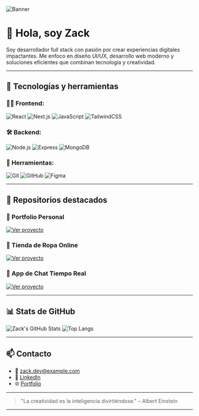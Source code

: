 ![Banner](https://your-custom-banner-link.com/banner.png)

# 👋 Hola, soy Zack

Soy desarrollador full stack con pasión por crear experiencias digitales impactantes. Me enfoco en diseño UI/UX, desarrollo web moderno y soluciones eficientes que combinan tecnología y creatividad.

---

## 🚀 Tecnologías y herramientas

### 👨‍💻 Frontend:
![React](https://img.shields.io/badge/-React-61DAFB?style=flat&logo=react&logoColor=000)
![Next.js](https://img.shields.io/badge/-Next.js-000?style=flat&logo=next.js)
![JavaScript](https://img.shields.io/badge/-JavaScript-F7DF1E?style=flat&logo=javascript&logoColor=000)
![TailwindCSS](https://img.shields.io/badge/-TailwindCSS-38B2AC?style=flat&logo=tailwind-css&logoColor=white)

### 🛠 Backend:
![Node.js](https://img.shields.io/badge/-Node.js-339933?style=flat&logo=node.js&logoColor=white)
![Express](https://img.shields.io/badge/-Express-000?style=flat&logo=express&logoColor=white)
![MongoDB](https://img.shields.io/badge/-MongoDB-47A248?style=flat&logo=mongodb&logoColor=white)

### 🧰 Herramientas:
![Git](https://img.shields.io/badge/-Git-F05032?style=flat&logo=git&logoColor=white)
![GitHub](https://img.shields.io/badge/-GitHub-181717?style=flat&logo=github&logoColor=white)
![Figma](https://img.shields.io/badge/-Figma-F24E1E?style=flat&logo=figma&logoColor=white)

---

## 📁 Repositorios destacados

### 🎨 Portfolio Personal
[![Ver proyecto](https://img.shields.io/badge/-Live%20Demo-38B2AC?style=flat)](https://miportfolioweb.com)

### 🧵 Tienda de Ropa Online
[![Ver proyecto](https://img.shields.io/badge/-Ecommerce%20Demo-38B2AC?style=flat)](https://mitiendaonline.com)

### 💬 App de Chat Tiempo Real
[![Ver proyecto](https://img.shields.io/badge/-ChatApp%20Demo-38B2AC?style=flat)](https://chatappdemo.com)

---

## 📊 Stats de GitHub
![Zack's GitHub Stats](https://github-readme-stats.vercel.app/api?username=Osvaldo-ld&show_icons=true&theme=tokyonight)
![Top Langs](https://github-readme-stats.vercel.app/api/top-langs/?username=Osvaldo-ld&layout=compact&theme=tokyonight)

---

## 📫 Contacto

- 📧 zack.dev@example.com
- 💼 [LinkedIn](https://www.linkedin.com/in/tuusuario)
- 🌐 [Portfolio](https://miportfolioweb.com)

---

> "La creatividad es la inteligencia divirtiéndose." – Albert Einstein

---
